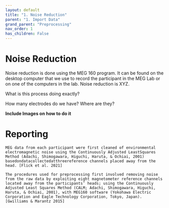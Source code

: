 ```yaml
---
layout: default
title: "1. Noise Reduction"
parent: "1. Import Data"
grand_parent: "Preprocessing"
nav_order: 1
has_children: False
---
```



# Noise Reduction

Noise reduction is done using the MEG 160 program. It can be found on the desktop computer that we use to record the participant in the MEG Lab or on one of the computers in the lab. Noise reduction is XYZ.

What is this process doing exactly?

How many electrodes do we have? Where are they?


**Include Images on how to do it**


# Reporting

```
MEG data from each participant were first cleaned of environmental electromagnetic noise using the Continuously Adjusted LeastSquares Method (Adachi, Shimogawara, Higuchi, Haruta, & Ochiai, 2001) basedondatacollectedatthreereference channels placed away from the head. [Flick et al. 2021]
```

```
The procedures used for preprocessing first involved removing noise from the raw data by exploiting eight magnetometer reference channels located away from the participants’ heads; using the Continuously Adjusted Least Squares Method (CALM; Adachi, Shimogawara, Higuchi, Haruta, & Ochiai, 2001), with MEG160 software (Yokohawa Electric Corporation and Eagle Technology Corporation, Tokyo, Japan). [Gwilliams & Marantz 2015]
```
